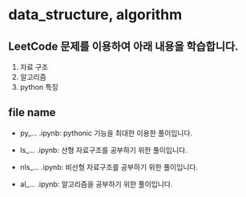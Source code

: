 # data_structure, algorithm

## LeetCode 문제를 이용하여 아래 내용을 학습합니다.

1. 자료 구조
2. 알고리즘
3. python 특징

## file name

- py_... .ipynb: pythonic 기능을 최대한 이용한 풀이입니다.

- ls_... .ipynb: 선형 자료구조를 공부하기 위한 풀이입니다.

- nls_... .ipynb: 비선형 자료구조를 공부하기 위한 풀이입니다.

- al_... .ipynb: 알고리즘을 공부하기 위한 풀이입니다.
